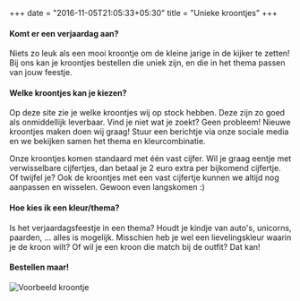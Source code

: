 +++
date = "2016-11-05T21:05:33+05:30"
title = "Unieke kroontjes"
+++

#### Komt er een verjaardag aan?

Niets zo leuk als een mooi kroontje om de kleine jarige in de kijker te zetten!
Bij ons kan je kroontjes bestellen die uniek zijn, en die in het thema passen van jouw feestje.

#### Welke kroontjes kan je kiezen?

Op deze site zie je welke kroontjes wij op stock hebben. Deze zijn zo goed als onmiddellijk leverbaar. Vind je niet wat je zoekt? Geen probleem! Nieuwe kroontjes maken doen wij graag! Stuur een berichtje via onze sociale media en we bekijken samen het thema en kleurcombinatie.

Onze kroontjes komen standaard met één vast cijfer. Wil je graag eentje met verwisselbare cijfertjes, dan betaal je 2 euro extra per bijkomend cijfertje.
Of twijfel je? Ook de kroontjes met een vast cijfertje kunnen we altijd nog aanpassen en wisselen. Gewoon even langskomen :)

#### Hoe kies ik een kleur/thema?

Is het verjaardagsfeestje in een thema? Houdt je kindje van auto's, unicorns, paarden, ... alles is mogelijk. Misschien heb je wel een lievelingskleur waarin je de kroon wilt? Of wil je een kroon die match bij de outfit? Dat kan!

#### Bestellen maar!



![Voorbeeld kroontje][1]


[1]: /img/groen-bloemetjes.jpg
